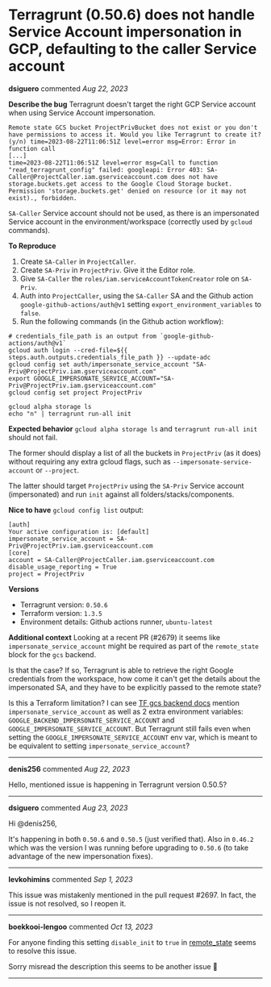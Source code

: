 # Terragrunt (0.50.6) does not handle Service Account impersonation in GCP, defaulting to the caller Service account

**dsiguero** commented *Aug 22, 2023*

**Describe the bug**
Terragrunt doesn't target the right GCP Service account when using Service Account impersonation.

```
Remote state GCS bucket ProjectPrivBucket does not exist or you don't have permissions to access it. Would you like Terragrunt to create it? (y/n) time=2023-08-22T11:06:51Z level=error msg=Error: Error in function call
[...]
time=2023-08-22T11:06:51Z level=error msg=Call to function "read_terragrunt_config" failed: googleapi: Error 403: SA-Caller@ProjectCaller.iam.gserviceaccount.com does not have storage.buckets.get access to the Google Cloud Storage bucket. Permission 'storage.buckets.get' denied on resource (or it may not exist)., forbidden.
```

`SA-Caller` Service account should not be used, as there is an impersonated Service account in the environment/workspace (correctly used by `gcloud` commands).

**To Reproduce**
1. Create `SA-Caller` in `ProjectCaller`.
2. Create `SA-Priv` in `ProjectPriv`. Give it the Editor role.
3. Give `SA-Caller` the `roles/iam.serviceAccountTokenCreator` role on `SA-Priv`.
4. Auth into `ProjectCaller`, using the `SA-Caller` SA and the Github action `google-github-actions/auth@v1` setting `export_environment_variables` to `false`.
5. Run the following commands (in the Github action workflow):
```
# credentials_file_path is an output from `google-github-actions/auth@v1`
gcloud auth login --cred-file=${{ steps.auth.outputs.credentials_file_path }} --update-adc
gcloud config set auth/impersonate_service_account "SA-Priv@ProjectPriv.iam.gserviceaccount.com"
export GOOGLE_IMPERSONATE_SERVICE_ACCOUNT="SA-Priv@ProjectPriv.iam.gserviceaccount.com"
gcloud config set project ProjectPriv
          
gcloud alpha storage ls
echo "n" | terragrunt run-all init
```

**Expected behavior**
`gcloud alpha storage ls` and `terragrunt run-all init` should not fail.

The former should display a list of all the buckets in `ProjectPriv` (as it does) without requiring any extra gcloud flags, such as `--impersonate-service-account` or `--project`.

The latter should target `ProjectPriv` using the `SA-Priv` Service account (impersonated) and run `init` against all folders/stacks/components.

**Nice to have**
`gcloud config list` output:
```
[auth]
Your active configuration is: [default]
impersonate_service_account = SA-Priv@ProjectPriv.iam.gserviceaccount.com
[core]
account = SA-Caller@ProjectCaller.iam.gserviceaccount.com
disable_usage_reporting = True
project = ProjectPriv
```

**Versions**
- Terragrunt version: `0.50.6`
- Terraform version: `1.3.5`
- Environment details: Github actions runner, `ubuntu-latest`

**Additional context**
Looking at a recent PR (#2679) it seems like `impersonate_service_account` might be required as part of the `remote_state` block for the `gcs` backend. 

Is that the case? If so, Terragrunt is able to retrieve the right Google credentials from the workspace, how come it can't get the details about the impersonated SA, and they have to be explicitly passed to the remote state?

Is this a Terraform limitation? I can see [TF gcs backend docs](https://developer.hashicorp.com/terraform/language/settings/backends/gcs#impersonate_service_account) mention `impersonate_service_account` as well as 2 extra environment variables: `GOOGLE_BACKEND_IMPERSONATE_SERVICE_ACCOUNT` and `GOOGLE_IMPERSONATE_SERVICE_ACCOUNT`. But Terragrunt still fails even when setting the `GOOGLE_IMPERSONATE_SERVICE_ACCOUNT` env var, which is meant to be equivalent to setting `impersonate_service_account`?
<br />
***


**denis256** commented *Aug 22, 2023*

Hello,
mentioned issue is happening in Terragrunt version 0.50.5?
***

**dsiguero** commented *Aug 23, 2023*

Hi @denis256,

It's happening in both `0.50.6` and `0.50.5` (just verified that). Also in `0.46.2` which was the version I was running before upgrading to `0.50.6` (to take advantage of the new impersonation fixes).
***

**levkohimins** commented *Sep 1, 2023*

This issue was mistakenly mentioned in the pull request #2697. In fact, the issue is not resolved, so I reopen it.
***

**boekkooi-lengoo** commented *Oct 13, 2023*

For anyone finding this setting `disable_init` to `true` in [remote_state](https://github.com/gruntwork-io/terragrunt/blob/409185b47fb759180ba466a7f5d24b6118654ae1/docs/_docs/04_reference/config-blocks-and-attributes.md#remote_state) seems to resolve this issue.

Sorry misread the description this seems to be another issue :facepalm: 
***

